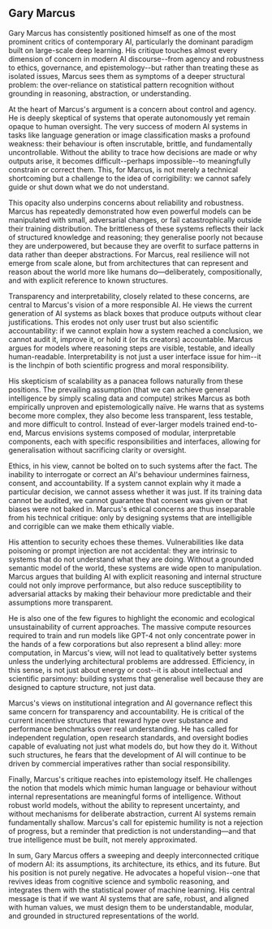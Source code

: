 
## Gary Marcus

Gary Marcus has consistently positioned himself as one of the most prominent critics of contemporary AI,
particularly the dominant paradigm built on large-scale deep learning. His critique touches almost every
dimension of concern in modern AI discourse--from agency and robustness to ethics, governance, and
epistemology--but rather than treating these as isolated issues, Marcus sees them as symptoms of a deeper
structural problem: the over-reliance on statistical pattern recognition without grounding in reasoning,
abstraction, or understanding.

At the heart of Marcus's argument is a concern about control and agency. He is deeply skeptical of systems
that operate autonomously yet remain opaque to human oversight. The very success of modern AI systems in
tasks like language generation or image classification masks a profound weakness: their behaviour is often
inscrutable, brittle, and fundamentally uncontrollable. Without the ability to trace how decisions are made
or why outputs arise, it becomes difficult--perhaps impossible--to meaningfully constrain or correct them.
This, for Marcus, is not merely a technical shortcoming but a challenge to the idea of corrigibility: we
cannot safely guide or shut down what we do not understand.

This opacity also underpins concerns about reliability and robustness. Marcus has repeatedly demonstrated
how even powerful models can be manipulated with small, adversarial changes, or fail catastrophically
outside their training distribution. The brittleness of these systems reflects their lack of structured
knowledge and reasoning; they generalise poorly not because they are underpowered, but because they are
overfit to surface patterns in data rather than deeper abstractions. For Marcus, real resilience will not
emerge from scale alone, but from architectures that can represent and reason about the world more like
humans do—deliberately, compositionally, and with explicit reference to known structures.

Transparency and interpretability, closely related to these concerns, are central to Marcus's vision of a
more responsible AI. He views the current generation of AI systems as black boxes that produce outputs
without clear justifications. This erodes not only user trust but also scientific accountability: if we
cannot explain how a system reached a conclusion, we cannot audit it, improve it, or hold it (or its creators)
accountable. Marcus argues for models where reasoning steps are visible, testable, and ideally human-readable.
Interpretability is not just a user interface issue for him--it is the linchpin of both scientific progress
and moral responsibility.

His skepticism of scalability as a panacea follows naturally from these positions. The prevailing assumption
(that we can achieve general intelligence by simply scaling data and compute) strikes Marcus as both empirically
unproven and epistemologically naïve. He warns that as systems become more complex, they also become less
transparent, less testable, and more difficult to control. Instead of ever-larger models trained end-to-end,
Marcus envisions systems composed of modular, interpretable components, each with specific responsibilities
and interfaces, allowing for generalisation without sacrificing clarity or oversight.

Ethics, in his view, cannot be bolted on to such systems after the fact. The inability to interrogate or correct
an AI's behaviour undermines fairness, consent, and accountability. If a system cannot explain why it made a
particular decision, we cannot assess whether it was just. If its training data cannot be audited, we cannot
guarantee that consent was given or that biases were not baked in. Marcus's ethical concerns are thus inseparable
from his technical critique: only by designing systems that are intelligible and corrigible can we make them
ethically viable.

His attention to security echoes these themes. Vulnerabilities like data poisoning or prompt injection are not
accidental: they are intrinsic to systems that do not understand what they are doing. Without a grounded semantic
model of the world, these systems are wide open to manipulation. Marcus argues that building AI with explicit
reasoning and internal structure could not only improve performance, but also reduce susceptibility to adversarial
attacks by making their behaviour more predictable and their assumptions more transparent.

He is also one of the few figures to highlight the economic and ecological unsustainability of current approaches.
The massive compute resources required to train and run models like GPT-4 not only concentrate power in the hands
of a few corporations but also represent a blind alley: more computation, in Marcus's view, will not lead to
qualitatively better systems unless the underlying architectural problems are addressed. Efficiency, in this sense,
is not just about energy or cost--it is about intellectual and scientific parsimony: building systems that
generalise well because they are designed to capture structure, not just data.

Marcus's views on institutional integration and AI governance reflect this same concern for transparency and
accountability. He is critical of the current incentive structures that reward hype over substance and performance
benchmarks over real understanding. He has called for independent regulation, open research standards, and oversight
bodies capable of evaluating not just what models do, but how they do it. Without such structures, he fears that
the development of AI will continue to be driven by commercial imperatives rather than social responsibility.

Finally, Marcus's critique reaches into epistemology itself. He challenges the notion that models which mimic
human language or behaviour without internal representations are meaningful forms of intelligence. Without robust
world models, without the ability to represent uncertainty, and without mechanisms for deliberate abstraction,
current AI systems remain fundamentally shallow. Marcus's call for epistemic humility is not a rejection of
progress, but a reminder that prediction is not understanding—and that true intelligence must be built, not
merely approximated.

In sum, Gary Marcus offers a sweeping and deeply interconnected critique of modern AI: its assumptions,
its architecture, its ethics, and its future. But his position is not purely negative. He advocates a
hopeful vision--one that revives ideas from cognitive science and symbolic reasoning, and integrates them
with the statistical power of machine learning. His central message is that if we want AI systems that are
safe, robust, and aligned with human values, we must design them to be understandable, modular, and grounded
in structured representations of the world.
